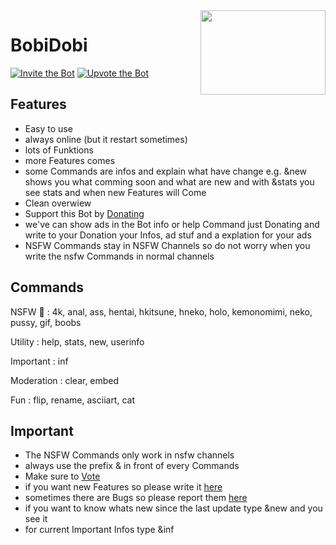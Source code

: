 <img align="right" src="https://cdn.discordapp.com/attachments/847512931276947469/862620880693362708/69680076_p0_master1200.jpeg" height="135" width="200">

# BobiDobi
[![Invite the Bot](https://img.shields.io/badge/Invite%20the%20Bot-over%20200%20Servers-blue)](https://discord.com/oauth2/authorize?client_id=856093340957540392&permissions=3020946641&scope=bot)
[![Upvote the Bot](https://img.shields.io/badge/Upvote%20the%20Bot-over%2010000%20Users-lightgrey)](https://discord.ly/nsfw-bot)


## Features
  * Easy to use
  * always online (but it restart sometimes)
  * lots of Funktions
  * more Features comes
  * some Commands are infos and explain what have change e.g. &new shows you what comming soon and what are new and with &stats you see stats and when new           Features will Come
  * Clean overwiew
  * Support this Bot by [Donating](https://www.paypal.com/donate?hosted_button_id=JCTVHN5J2UFSA)
  * we've can show ads in the Bot info or help Command just Donating and write to your Donation your Infos, ad stuf and a explation for your ads
  * NSFW Commands stay in NSFW Channels so do not worry when you write the nsfw Commands in normal channels

## Commands

NSFW 🔞 :
4k, anal, ass, hentai, hkitsune, hneko, holo, kemonomimi, neko, pussy, gif, boobs

Utility :
help, stats, new, userinfo

Important :
inf

Moderation :
clear, embed

Fun :
flip, rename, asciiart, cat

## Important
  * The NSFW Commands only work in nsfw channels
  * always use the prefix & in front of every Commands
  * Make sure to [Vote](https://discord.ly/nsfw-bot)
  * if you want new Features so please write it [here](https://github.com/The-official-Developers/BobiDobi/issues/1)
  * sometimes there are Bugs so please report them [here](https://github.com/The-official-Developers/BobiDobi/issues/2)
  * if you want to know whats new since the last update type &new and you see it
  * for current Important Infos type &inf 
